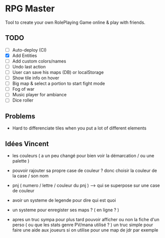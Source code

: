# RPG Master
Tool to create your own RolePlaying Game online &amp; play with friends. 

## TODO

-   [ ] Auto-deploy (CI)
-   [x] Add Entities
-   [ ] Add custom colors/names
-   [ ] Undo last action
-   [ ] User can save his maps (DB) or localStorage
-   [ ] Show tile info on hover
-   [ ] Big map & select a portion to start fight mode
-   [ ] Fog of war
-   [ ] Music player for ambiance
-   [ ] Dice roller

## Problems

-   Hard to differenciate tiles when you put a lot of different elements

## Idées Vincent

-   les couleurs ( a un peu changé pour bien voir la démarcation / ou une palette )

-   pouvoir rajouter sa propre case de couleur ? donc choisir la couleur de la case / son nom

-   pnj ( numero / lettre / couleur du pnj ) --> qui se superpose sur une case de couleur

-   avoir un systeme de legende pour dire qui est quoi

-   un systeme pour enregister ses maps ? ( en ligne ? )

-   apres un truc sympa pour plus tard
    pouvoir afficher ou non la fiche d'un perso ( ou que les stats genre PV/mana utilisé ? )
    un truc simple pour faire une aide aux joueurs si on utilise pour une map de jdr par exemple
